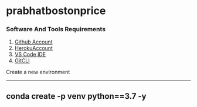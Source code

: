 # prabhatbostonprice

### Software And Tools Requirements

1. [Github Account](https://github.com)
2. [HerokuAccount](https://heroku.com)
3. [VS Code IDE](https://code.visualstudio.com/)
4. [GitCLI](https://github.com/prab20d/prabhatbostonprice.git)

Create a new environment

---
conda create -p venv python==3.7 -y
---
